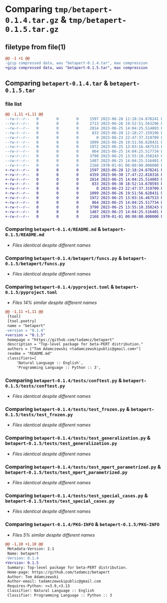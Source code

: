 # Comparing `tmp/betapert-0.1.4.tar.gz` & `tmp/betapert-0.1.5.tar.gz`

## filetype from file(1)

```diff
@@ -1 +1 @@
-gzip compressed data, was "betapert-0.1.4.tar", max compression
+gzip compressed data, was "betapert-0.1.5.tar", max compression
```

## Comparing `betapert-0.1.4.tar` & `betapert-0.1.5.tar`

### file list

```diff
@@ -1,11 +1,11 @@
--rw-r--r--   0        0        0     1597 2023-06-28 12:18:24.678241 betapert-0.1.4/README.md
--rw-r--r--   0        0        0     2713 2023-06-26 19:52:51.563296 betapert-0.1.4/betapert/__init__.py
--rw-r--r--   0        0        0     2814 2023-06-25 14:04:25.514803 betapert-0.1.4/betapert/funcs.py
--rw-r--r--   0        0        0      833 2023-06-28 12:18:27.159196 betapert-0.1.4/pyproject.toml
--rw-r--r--   0        0        0        0 2023-06-23 22:47:37.319709 betapert-0.1.4/tests/__init__.py
--rw-r--r--   0        0        0     1099 2023-06-26 19:51:56.628431 betapert-0.1.4/tests/conftest.py
--rw-r--r--   0        0        0     1972 2023-06-25 13:03:16.467533 betapert-0.1.4/tests/test_frozen.py
--rw-r--r--   0        0        0      864 2023-06-25 14:04:25.517734 betapert-0.1.4/tests/test_generalization.py
--rw-r--r--   0        0        0     3790 2023-06-25 13:55:10.358243 betapert-0.1.4/tests/test_mpert_parametrized.py
--rw-r--r--   0        0        0     1487 2023-06-25 14:04:25.516401 betapert-0.1.4/tests/test_special_cases.py
--rw-r--r--   0        0        0     2168 1970-01-01 00:00:00.000000 betapert-0.1.4/PKG-INFO
+-rw-r--r--   0        0        0     1597 2023-06-28 12:18:24.678241 betapert-0.1.5/README.md
+-rw-r--r--   0        0        0     4359 2023-06-30 17:47:22.818316 betapert-0.1.5/betapert/__init__.py
+-rw-r--r--   0        0        0     2814 2023-06-25 14:04:25.514803 betapert-0.1.5/betapert/funcs.py
+-rw-r--r--   0        0        0      833 2023-06-30 18:52:14.678593 betapert-0.1.5/pyproject.toml
+-rw-r--r--   0        0        0        0 2023-06-23 22:47:37.319709 betapert-0.1.5/tests/__init__.py
+-rw-r--r--   0        0        0     1099 2023-06-26 19:51:56.628431 betapert-0.1.5/tests/conftest.py
+-rw-r--r--   0        0        0     1972 2023-06-25 13:03:16.467533 betapert-0.1.5/tests/test_frozen.py
+-rw-r--r--   0        0        0      864 2023-06-25 14:04:25.517734 betapert-0.1.5/tests/test_generalization.py
+-rw-r--r--   0        0        0     3790 2023-06-25 13:55:10.358243 betapert-0.1.5/tests/test_mpert_parametrized.py
+-rw-r--r--   0        0        0     1487 2023-06-25 14:04:25.516401 betapert-0.1.5/tests/test_special_cases.py
+-rw-r--r--   0        0        0     2168 1970-01-01 00:00:00.000000 betapert-0.1.5/PKG-INFO
```

### Comparing `betapert-0.1.4/README.md` & `betapert-0.1.5/README.md`

 * *Files identical despite different names*

### Comparing `betapert-0.1.4/betapert/funcs.py` & `betapert-0.1.5/betapert/funcs.py`

 * *Files identical despite different names*

### Comparing `betapert-0.1.4/pyproject.toml` & `betapert-0.1.5/pyproject.toml`

 * *Files 14% similar despite different names*

```diff
@@ -1,11 +1,11 @@
 [tool]
 [tool.poetry]
 name = "betapert"
-version = "0.1.4"
+version = "0.1.5"
 homepage = "https://github.com/tadamcz/betapert"
 description = "Top-level package for beta-PERT distribution."
 authors = ["Tom Adamczewski <tadamczewskipublic@gmail.com>"]
 readme = "README.md"
 classifiers=[
     'Natural Language :: English',
     'Programming Language :: Python :: 3',
```

### Comparing `betapert-0.1.4/tests/conftest.py` & `betapert-0.1.5/tests/conftest.py`

 * *Files identical despite different names*

### Comparing `betapert-0.1.4/tests/test_frozen.py` & `betapert-0.1.5/tests/test_frozen.py`

 * *Files identical despite different names*

### Comparing `betapert-0.1.4/tests/test_generalization.py` & `betapert-0.1.5/tests/test_generalization.py`

 * *Files identical despite different names*

### Comparing `betapert-0.1.4/tests/test_mpert_parametrized.py` & `betapert-0.1.5/tests/test_mpert_parametrized.py`

 * *Files identical despite different names*

### Comparing `betapert-0.1.4/tests/test_special_cases.py` & `betapert-0.1.5/tests/test_special_cases.py`

 * *Files identical despite different names*

### Comparing `betapert-0.1.4/PKG-INFO` & `betapert-0.1.5/PKG-INFO`

 * *Files 5% similar despite different names*

```diff
@@ -1,10 +1,10 @@
 Metadata-Version: 2.1
 Name: betapert
-Version: 0.1.4
+Version: 0.1.5
 Summary: Top-level package for beta-PERT distribution.
 Home-page: https://github.com/tadamcz/betapert
 Author: Tom Adamczewski
 Author-email: tadamczewskipublic@gmail.com
 Requires-Python: >=3.9,<3.13
 Classifier: Natural Language :: English
 Classifier: Programming Language :: Python :: 3
```

